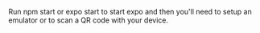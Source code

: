 Run npm start or expo start to start expo and then you'll need to setup an emulator or to scan a QR code with your device.
